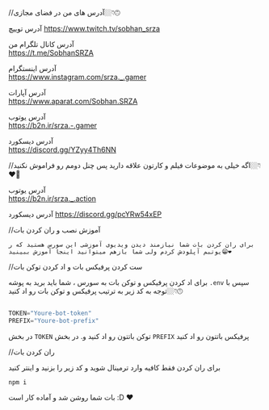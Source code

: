 //آدرس های من در فضای مجازی👇🏼🙃

آدرس توییچ
https://www.twitch.tv/sobhan_srza
 
آدرس کانال تلگرام من                                                      
https://t.me/SobhanSRZA

آدرس اینستگرام                                    
https://www.instagram.com/srza._.gamer
 
آدرس آپارات                                             
https://www.aparat.com/Sobhan.SRZA

آدرس یوتوب                                                                  
https://b2n.ir/srza.-.gamer

 آدرس دیسکورد                                                    
 https://discord.gg/YZyy4Th6NN

//اگه خیلی به موضوعات فیلم و کارتون علاقه دارید پس چنل دومم رو فراموش نکنید👇🏼❤🌹

آدرس یوتوب                                                                   
https://b2n.ir/srza._.action

آدرس دیسکورد
https://discord.gg/pcYRw54xEP

//آموزش نصب و ران کردن بات

`برای ران کردن بات شما نیازمند دیدن ویدیوی آموزشی این سورس هستید که ر یوتبم آپلودش کردم
ولی شما بازهم میتوانید اینجا آموزش ببینید😁❤`

//ست کردن پرفیکس بات و اد کردن توکن بات

برای اد کردن پرفیکس و توکن بات به سورس ، شما باید برید به پوشه 
`.env`
سپس با توجه به کد زیر به ترتیب پرفیکس و توکن بات رو اد کنید👇🏼🙃

```js

TOKEN="Youre-bot-token"
PREFIX="Youre-bot-prefix"
```

در بخش
`TOKEN`
توکن باتتون رو اد کنید و. در بخش 
`PREFIX`
پرفیکس باتتون رو اد کنید


//ران کردن بات

برای ران کردن فقط کافیه وارد ترمینال شوید و کد زیر را بزنید و اینتر کنید

`npm i`

بات شما روشن شد و آماده کار است
:D
❤
